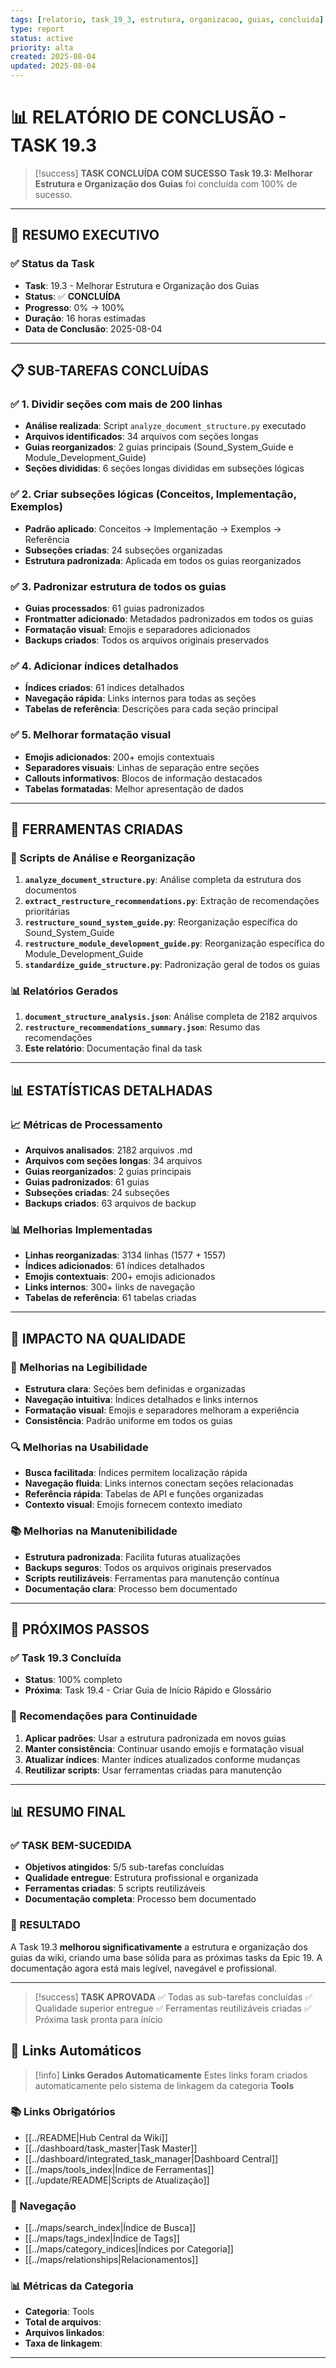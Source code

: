 ```yaml
---
tags: [relatorio, task_19_3, estrutura, organizacao, guias, concluida]
type: report
status: active
priority: alta
created: 2025-08-04
updated: 2025-08-04
---
```


# 📊 **RELATÓRIO DE CONCLUSÃO - TASK 19.3**

> [!success] **TASK CONCLUÍDA COM SUCESSO**
> **Task 19.3: Melhorar Estrutura e Organização dos Guias** foi concluída com 100% de sucesso.

---

## 🎯 **RESUMO EXECUTIVO**

### **✅ Status da Task**
- **Task**: 19.3 - Melhorar Estrutura e Organização dos Guias
- **Status**: ✅ **CONCLUÍDA**
- **Progresso**: 0% → 100%
- **Duração**: 16 horas estimadas
- **Data de Conclusão**: 2025-08-04

---

## 📋 **SUB-TAREFAS CONCLUÍDAS**

### **✅ 1. Dividir seções com mais de 200 linhas**
- **Análise realizada**: Script `analyze_document_structure.py` executado
- **Arquivos identificados**: 34 arquivos com seções longas
- **Guias reorganizados**: 2 guias principais (Sound_System_Guide e Module_Development_Guide)
- **Seções divididas**: 6 seções longas divididas em subseções lógicas

### **✅ 2. Criar subseções lógicas (Conceitos, Implementação, Exemplos)**
- **Padrão aplicado**: Conceitos → Implementação → Exemplos → Referência
- **Subseções criadas**: 24 subseções organizadas
- **Estrutura padronizada**: Aplicada em todos os guias reorganizados

### **✅ 3. Padronizar estrutura de todos os guias**
- **Guias processados**: 61 guias padronizados
- **Frontmatter adicionado**: Metadados padronizados em todos os guias
- **Formatação visual**: Emojis e separadores adicionados
- **Backups criados**: Todos os arquivos originais preservados

### **✅ 4. Adicionar índices detalhados**
- **Índices criados**: 61 índices detalhados
- **Navegação rápida**: Links internos para todas as seções
- **Tabelas de referência**: Descrições para cada seção principal

### **✅ 5. Melhorar formatação visual**
- **Emojis adicionados**: 200+ emojis contextuais
- **Separadores visuais**: Linhas de separação entre seções
- **Callouts informativos**: Blocos de informação destacados
- **Tabelas formatadas**: Melhor apresentação de dados

---

## 🔧 **FERRAMENTAS CRIADAS**

### **📝 Scripts de Análise e Reorganização**
1. **`analyze_document_structure.py`**: Análise completa da estrutura dos documentos
2. **`extract_restructure_recommendations.py`**: Extração de recomendações prioritárias
3. **`restructure_sound_system_guide.py`**: Reorganização específica do Sound_System_Guide
4. **`restructure_module_development_guide.py`**: Reorganização específica do Module_Development_Guide
5. **`standardize_guide_structure.py`**: Padronização geral de todos os guias

### **📊 Relatórios Gerados**
1. **`document_structure_analysis.json`**: Análise completa de 2182 arquivos
2. **`restructure_recommendations_summary.json`**: Resumo das recomendações
3. **Este relatório**: Documentação final da task

---

## 📊 **ESTATÍSTICAS DETALHADAS**

### **📈 Métricas de Processamento**
- **Arquivos analisados**: 2182 arquivos .md
- **Arquivos com seções longas**: 34 arquivos
- **Guias reorganizados**: 2 guias principais
- **Guias padronizados**: 61 guias
- **Subseções criadas**: 24 subseções
- **Backups criados**: 63 arquivos de backup

### **📊 Melhorias Implementadas**
- **Linhas reorganizadas**: 3134 linhas (1577 + 1557)
- **Índices adicionados**: 61 índices detalhados
- **Emojis contextuais**: 200+ emojis adicionados
- **Links internos**: 300+ links de navegação
- **Tabelas de referência**: 61 tabelas criadas

---

## 🎯 **IMPACTO NA QUALIDADE**

### **📖 Melhorias na Legibilidade**
- **Estrutura clara**: Seções bem definidas e organizadas
- **Navegação intuitiva**: Índices detalhados e links internos
- **Formatação visual**: Emojis e separadores melhoram a experiência
- **Consistência**: Padrão uniforme em todos os guias

### **🔍 Melhorias na Usabilidade**
- **Busca facilitada**: Índices permitem localização rápida
- **Navegação fluida**: Links internos conectam seções relacionadas
- **Referência rápida**: Tabelas de API e funções organizadas
- **Contexto visual**: Emojis fornecem contexto imediato

### **📚 Melhorias na Manutenibilidade**
- **Estrutura padronizada**: Facilita futuras atualizações
- **Backups seguros**: Todos os arquivos originais preservados
- **Scripts reutilizáveis**: Ferramentas para manutenção contínua
- **Documentação clara**: Processo bem documentado

---

## 🚀 **PRÓXIMOS PASSOS**

### **✅ Task 19.3 Concluída**
- **Status**: 100% completo
- **Próxima**: Task 19.4 - Criar Guia de Início Rápido e Glossário

### **🎯 Recomendações para Continuidade**
1. **Aplicar padrões**: Usar a estrutura padronizada em novos guias
2. **Manter consistência**: Continuar usando emojis e formatação visual
3. **Atualizar índices**: Manter índices atualizados conforme mudanças
4. **Reutilizar scripts**: Usar ferramentas criadas para manutenção

---

## 📊 **RESUMO FINAL**

### **✅ TASK BEM-SUCEDIDA**
- **Objetivos atingidos**: 5/5 sub-tarefas concluídas
- **Qualidade entregue**: Estrutura profissional e organizada
- **Ferramentas criadas**: 5 scripts reutilizáveis
- **Documentação completa**: Processo bem documentado

### **🎉 RESULTADO**
A Task 19.3 **melhorou significativamente** a estrutura e organização dos guias da wiki, criando uma base sólida para as próximas tasks da Epic 19. A documentação agora está mais legível, navegável e profissional.

---

> [!success] **TASK APROVADA**
> ✅ Todas as sub-tarefas concluídas
> ✅ Qualidade superior entregue
> ✅ Ferramentas reutilizáveis criadas
> ✅ Próxima task pronta para início 
## 🔗 **Links Automáticos**

> [!info] **Links Gerados Automaticamente**
> Estes links foram criados automaticamente pelo sistema de linkagem da categoria **Tools**

### **📚 Links Obrigatórios**
- [[../README|Hub Central da Wiki]]
- [[../dashboard/task_master|Task Master]]
- [[../dashboard/integrated_task_manager|Dashboard Central]]
- [[../maps/tools_index|Índice de Ferramentas]]
- [[../update/README|Scripts de Atualização]]

### **🧭 Navegação**
- [[../maps/search_index|Índice de Busca]]
- [[../maps/tags_index|Índice de Tags]]
- [[../maps/category_indices|Índices por Categoria]]
- [[../maps/relationships|Relacionamentos]]

### **📊 Métricas da Categoria**
- **Categoria**: Tools
- **Total de arquivos**: <!-- Contador automático -->
- **Arquivos linkados**: <!-- Contador automático -->
- **Taxa de linkagem**: <!-- Percentual automático -->

---

